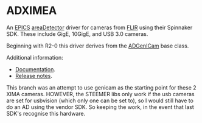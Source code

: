ADXIMEA
===========
An 
[EPICS](http://www.aps.anl.gov/epics)
[areaDetector](https://cars.uchicago.edu/software/epics/areaDetector.html)
driver for cameras from 
[FLIR](http://www.flir.com) using their Spinnaker SDK.
These include GigE, 10GigE, and USB 3.0 cameras.

Beginning with R2-0 this driver derives from the [ADGenICam](https://github.com/areaDetector/ADGenICam) base class.

Additional information:
* [Documentation](https://areadetector.github.io/master/ADSpinnaker/ADSpinnaker.html).
* [Release notes](RELEASE.md).

This branch was an attempt to use genicam as the starting point for these 2 XIMA cameras. HOWEVER, the STEEMER libs
only work if the usb cameras are set for usbvision (which only one can be set to), so I would still have to do an AD using the 
vendor SDK. So keeping the work, in the event that last SDK's recognise this hardware.
